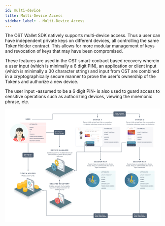 ```yaml
---
id: multi-device
title: Multi-Device Access
sidebar_label: - Multi-Device Access
---
```


The OST Wallet SDK natively supports multi-device access. Thus a user can have independent private keys on different devices, all controlling the same TokenHolder contract. This allows for more modular management of keys and revocation of keys that may have been compromised. 

These features are used in the OST smart-contract based recovery wherein a user input (which is minimally a 6 digit PIN), an application or client input (which is minimally a 30 character string) and input from OST are combined in a cryptographically secure manner to prove the user's ownership of the Tokens and authorize a new device.

The user input -assumed to be a 6 digit PIN- is also used to guard access to sensitive operations such as authorizing devices, viewing the mnemonic phrase, etc.  

![ERDUserSetupDiagram](/platform/docs/assets/ERD_user_setup.jpg)